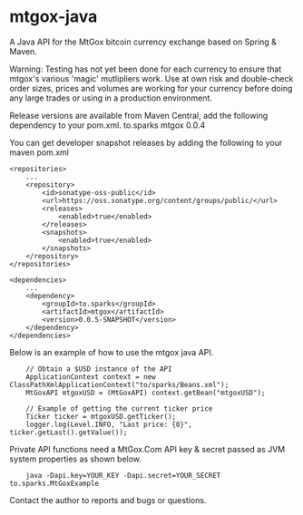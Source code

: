 mtgox-java
==========

A Java API for the MtGox bitcoin currency exchange based on Spring & Maven.

Warning:  Testing has not yet been done for each currency to ensure that mtgox's various 'magic' mutlipliers work.  Use at own risk and double-check order sizes, prices and volumes are working for your currency before doing any large trades or using in a production environment.

Release versions are available from Maven Central, add the following dependency to your pom.xml.
        <dependency>
            <groupId>to.sparks</groupId>
            <artifactId>mtgox</artifactId>
            <version>0.0.4</version>
        </dependency>

You can get developer snapshot releases by adding the following to your maven pom.xml

    <repositories>
        ...
        <repository>
            <id>sonatype-oss-public</id>
            <url>https://oss.sonatype.org/content/groups/public/</url>
            <releases>
                <enabled>true</enabled>
            </releases>
            <snapshots>
                <enabled>true</enabled>
            </snapshots>
        </repository>
    </repositories>

    <dependencies>
        ...
        <dependency>
            <groupId>to.sparks</groupId>
            <artifactId>mtgox</artifactId>
            <version>0.0.5-SNAPSHOT</version>
        </dependency>
    </dependencies>

Below is an example of how to use the mtgox java API.

        // Obtain a $USD instance of the API
        ApplicationContext context = new ClassPathXmlApplicationContext("to/sparks/Beans.xml");
        MtGoxAPI mtgoxUSD = (MtGoxAPI) context.getBean("mtgoxUSD");

        // Example of getting the current ticker price
        Ticker ticker = mtgoxUSD.getTicker();
        logger.log(Level.INFO, "Last price: {0}", ticker.getLast().getValue());
        
Private API functions need a MtGox.Com API key & secret passed as JVM system properties as shown below.
        
        java -Dapi.key=YOUR_KEY -Dapi.secret=YOUR_SECRET to.sparks.MtGoxExample

Contact the author to reports and bugs or questions.